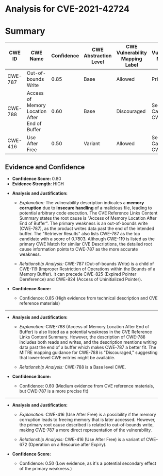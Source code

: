 # Analysis for CVE-2021-42724

# Summary
| CWE ID | CWE Name | Confidence | CWE Abstraction Level | CWE Vulnerability Mapping Label | CWE-Vulnerability Mapping Notes |
|---|---|---|---|---|---|
| CWE-787 | Out-of-bounds Write | 0.85 | Base | Allowed | Primary CWE |
| CWE-788 | Access of Memory Location After End of Buffer | 0.60 | Base | Discouraged | Secondary Candidate CWE |
| CWE-416 | Use After Free | 0.50 | Variant | Allowed | Secondary Candidate CWE |

## Evidence and Confidence

*   **Confidence Score:** 0.80
*   **Evidence Strength:** HIGH

- **Analysis and Justification:**  
  - *Explanation:* The vulnerability description indicates a **memory corruption** due to **insecure handling** of a malicious file, leading to potential arbitrary code execution. The CVE Reference Links Content Summary states the root cause is "Access of Memory Location After End of Buffer". The primary weakness is an out-of-bounds write (CWE-787), as the product writes data past the end of the intended buffer. The "Retriever Results" also lists CWE-787 as the top candidate with a score of 0.7803. Although CWE-119 is listed as the primary CWE Match for similar CVE Descriptions, the detailed root cause information points to CWE-787 as the more accurate weakness.
  
  - *Relationship Analysis:* CWE-787 (Out-of-bounds Write) is a child of CWE-119 (Improper Restriction of Operations within the Bounds of a Memory Buffer). It can precede CWE-825 (Expired Pointer Dereference) and CWE-824 (Access of Uninitialized Pointer).

- **Confidence Score:**  
  - Confidence: 0.85 (High evidence from technical description and CVE reference materials)

---
- **Analysis and Justification:**  
  - *Explanation:* CWE-788 (Access of Memory Location After End of Buffer) is also listed as a potential weakness in the CVE Reference Links Content Summary. However, the description of CWE-788 includes both reads and writes, and the description mentions writing data past the end of a buffer which makes CWE-787 a better fit. The MITRE mapping guidance for CWE-788 is "Discouraged," suggesting that lower-level CWE entries might be available.
  
  - *Relationship Analysis:* CWE-788 is a Base level CWE.

- **Confidence Score:**  
  - Confidence: 0.60 (Medium evidence from CVE reference materials, but CWE-787 is a more precise fit)

---
- **Analysis and Justification:**  
  - *Explanation:* CWE-416 (Use After Free) is a possibility if the memory corruption leads to freeing memory that is later accessed. However, the primary root cause described is related to out-of-bounds write, making CWE-787 a more direct representation of the vulnerability.
  
  - *Relationship Analysis:* CWE-416 (Use After Free) is a variant of CWE-672 (Operation on a Resource after Expiry).

- **Confidence Score:**  
  - Confidence: 0.50 (Low evidence, as it's a potential secondary effect of the primary weakness.)